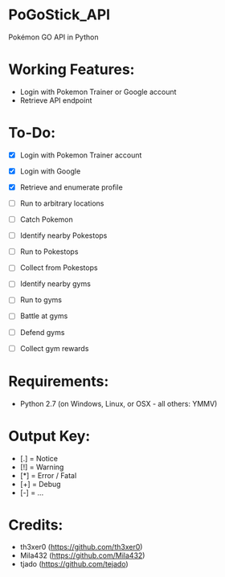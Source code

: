 # PoGoStick_API
Pokémon GO API in Python

# Working Features:
- Login with Pokemon Trainer or Google account
- Retrieve API endpoint


# To-Do:
- [X] Login with Pokemon Trainer account
- [X] Login with Google
- [X] Retrieve and enumerate profile
- [ ] Run to arbitrary locations
- [ ] Catch Pokemon
- [ ] Identify nearby Pokestops
- [ ] Run to Pokestops
- [ ] Collect from Pokestops
- [ ] Identify nearby gyms
- [ ] Run to gyms
- [ ] Battle at gyms
- [ ] Defend gyms
- [ ] Collect gym rewards


# Requirements:
- Python 2.7 (on Windows, Linux, or OSX - all others: YMMV)


# Output Key:
- [.] = Notice
- [!] = Warning
- [*] = Error / Fatal
- [+] = Debug
- [-] = ...


# Credits:
- th3xer0 (https://github.com/th3xer0)
- Mila432 (https://github.com/Mila432)
- tjado (https://github.com/tejado)
